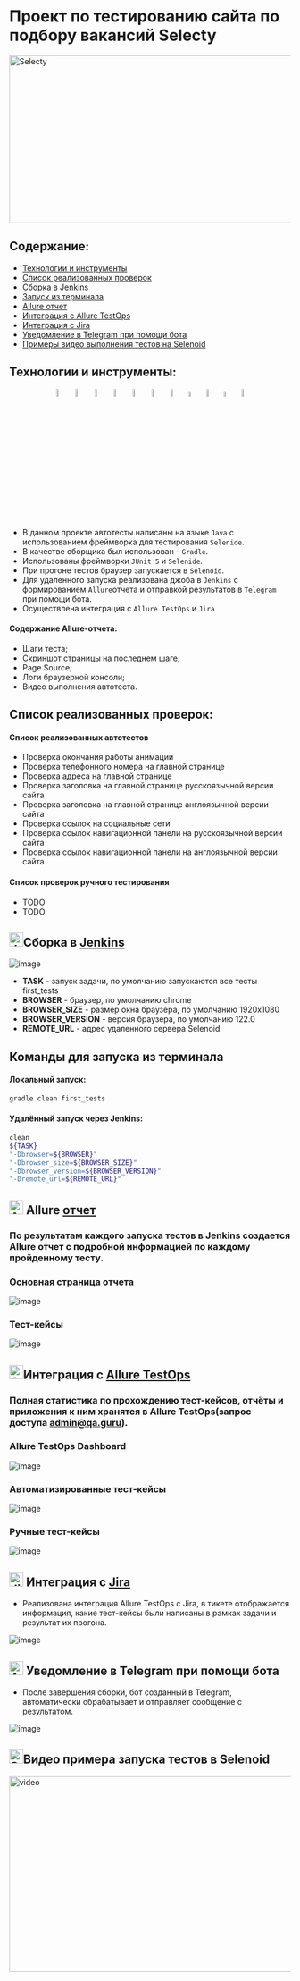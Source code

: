 # Проект по тестированию сайта по подбору вакансий Selecty

<html>
 <body> 
   <p><a href="https://selecty.ru/"><img src="readme_files/images/logo.jpeg" width="800" 
   height="300" alt="Selecty"></a></p>
 </body> 
</html>

## **Содержание:**

* <a href="#tools">Технологии и инструменты</a>
* <a href="#cases">Список реализованных проверок</a>
* <a href="#jenkins">Сборка в Jenkins</a>
* <a href="#console">Запуск из терминала</a>
* <a href="#allure">Allure отчет</a>
* <a href="#allure-testops">Интеграция с Allure TestOps</a>
* <a href="#jira">Интеграция с Jira</a>
* <a href="#telegram">Уведомление в Telegram при помощи бота</a>
* <a href="#video">Примеры видео выполнения тестов на Selenoid</a>

<a id="tools"></a>
## <a name="Технологии и инструменты">**Технологии и инструменты:**</a>

<p align="center">
<img width="6%" title="Java" src="readme_files/icons/java-original-wordmark.svg">
<img width="6%" title="Gradle" src="readme_files/icons/gradle-original.svg">
<img width="6%" title="JUnit5" src="readme_files/icons/junit-original-wordmark.svg">
<img width="6%" title="Selenide" src="readme_files/icons/Selenide.png">
<img width="6%" title="Jenkins" src="readme_files/icons/jenkins-original.svg">
<img width="6%" title="Selenoid" src="readme_files/icons/Selenoid.png">
<img width="6%" title="Allure Report" src="readme_files/icons/Allure_Report.png">
<img width="5%" title="Allure TestOps" src="readme_files/icons/AllureTestOps.png">
<img width="6%" title="IntelliJ IDEA" src="readme_files/icons/intellij-original.svg">
<img width="5%" title="Jira" src="readme_files/icons/jira-original-wordmark.svg">
<img width="6%" title="GitHub" src="readme_files/icons/github-original-wordmark.svg">
</p>


- В данном проекте автотесты написаны на языке `Java` с использованием фреймворка для тестирования `Selenide`.
- В качестве сборщика был использован - `Gradle`.
- Использованы фреймворки `JUnit 5` и `Selenide`.
- При прогоне тестов браузер запускается в `Selenoid`.
- Для удаленного запуска реализована джоба в `Jenkins` с формированием `Allure`отчета и отправкой результатов в `Telegram` при помощи бота.
- Осуществлена интеграция с `Allure TestOps` и `Jira`
#### Содержание Allure-отчета:
- Шаги теста;
- Скриншот страницы на последнем шаге;
- Page Source;
- Логи браузерной консоли;
- Видео выполнения автотеста.

<a id="cases"></a>
## <a name="Список реализованных проверок">**Список реализованных проверок:**</a>
#### Список реализованных автотестов
- Проверка окончания работы анимации
- Проверка телефонного номера на главной странице
- Проверка адреса на главной странице
- Проверка заголовка на главной странице русскоязычной версии сайта
- Проверка заголовка на главной странице англоязычной версии сайта
- Проверка ссылок на социальные сети
- Проверка ссылок навигационной панели на русскоязычной версии сайта
- Проверка ссылок навигационной панели на англоязычной версии сайта

#### Список проверок ручного тестирования
- TODO
- TODO

<a id="jenkins"></a>
## <img alt="Jenkins" height="25" src="readme_files/icons/jenkins-original.svg" width="25"/></a><a name="Сборка"></a>Сборка в [Jenkins](https://jenkins.autotests.cloud/job/Selecty_autotets/)</a>

 ![image](/readme_files/images/Jenkins.png)

 - **TASK** - запуск задачи, по умолчанию запускаются все тесты first_tests
- **BROWSER** - браузер, по умолчанию chrome
- **BROWSER_SIZE** - размер окна браузера, по умолчанию 1920x1080
- **BROWSER_VERSION** - версия браузера, по умолчанию 122.0
- **REMOTE_URL** - адрес удаленного сервера Selenoid

<a id="console"></a>
## Команды для запуска из терминала

#### Локальный запуск:

```bash  
gradle clean first_tests
```

#### Удалённый запуск через Jenkins:

```bash  
clean
${TASK}
"-Dbrowser=${BROWSER}"
"-Dbrowser_size=${BROWSER_SIZE}"
"-Dbrowser_version=${BROWSER_VERSION}"
"-Dremote_url=${REMOTE_URL}"
```

<a id="allure"></a>
## <img alt="Allure" height="25" src="readme_files/icons/Allure_Report.png" width="25"/></a> <a name="Allure"></a>Allure [отчет](https://jenkins.autotests.cloud/job/Selecty_autotets/allure/)</a>
### По результатам каждого запуска тестов в Jenkins создается Allure отчет с подробной информацией по каждому пройденному тесту.

### Основная страница отчета
![image](/readme_files/images/allure_dashboard.png)

### Тест-кейсы
![image](/readme_files/images/allure_report.png)

<a id="allure-testops"></a>
## <img alt="Allure" height="25" src="readme_files/icons/Allure_Report.png" width="25"/></a>Интеграция с <a target="_blank" href="https://allure.autotests.cloud/project/4209/dashboards">Allure TestOps</a>
### Полная статистика по прохождению тест-кейсов, отчёты и приложения к ним хранятся в Allure TestOps(запрос доступа admin@qa.guru).

### **Allure TestOps Dashboard**
![image](/readme_files/images/allure_testops_dash.png)

### **Автоматизированные тест-кейсы**
![image](/readme_files/images/allure_auto_TK.png)

### **Ручные тест-кейсы**
![image](/readme_files/images/allure_manual_TK.png)

<a id="jira"></a>
## <img alt="Jira" height="25" src="readme_files/icons/jira-original-wordmark.svg" width="25"/></a> Интеграция с <a target="_blank" href="https://jira.autotests.cloud/browse/HOMEWORK-1207">Jira</a>

- Реализована интеграция Allure TestOps с Jira, в тикете отображается информация, какие тест-кейсы были написаны в рамках задачи и результат их прогона.

![image](/readme_files/images/jira.png)

<a id="telegram"></a>
## <img alt="Allure" height="25" src="readme_files/icons/Telegram.png" width="25"/></a> Уведомление в Telegram при помощи бота
- После завершения сборки, бот созданный в Telegram, автоматически обрабатывает и отправляет сообщение с результатом.

![image](/readme_files/images/telegram.png)

<a id="video"></a>
## <img alt="Selenoid" height="25" src="readme_files/icons/Selenoid.png" width="25"/></a>Видео примера запуска тестов в Selenoid

<img title="Selenoid Video" src="design/images/video.gif" width="550" height="350"  alt="video">   

